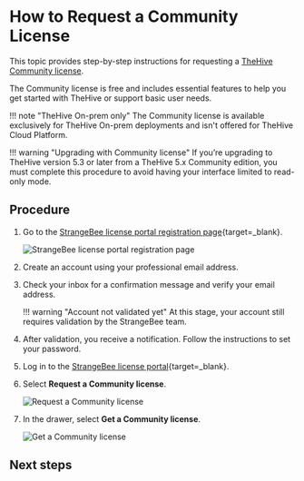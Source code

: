 # How to Request a Community License

This topic provides step-by-step instructions for requesting a [TheHive Community license](about-licenses.md).

The Community license is free and includes essential features to help you get started with TheHive or support basic user needs.

!!! note "TheHive On-prem only"
    The Community license is available exclusively for TheHive On-prem deployments and isn't offered for TheHive Cloud Platform.

!!! warning "Upgrading with Community license"
    If you’re upgrading to TheHive version 5.3 or later from a TheHive 5.x Community edition, you must complete this procedure to avoid having your interface limited to read-only mode.

<h2>Procedure</h2>

1. Go to the [StrangeBee license portal registration page](https://portal.apps.strangebee.com/account/register){target=_blank}.

    ![StrangeBee license portal registration page](../images/installation/strangebee-license-portal.png)

2. Create an account using your professional email address.

3. Check your inbox for a confirmation message and verify your email address.

    !!! warning "Account not validated yet"
        At this stage, your account still requires validation by the StrangeBee team.

4. After validation, you receive a notification. Follow the instructions to set your password.

5. Log in to the [StrangeBee license portal](https://portal.apps.strangebee.com/login){target=_blank}.

6. Select **Request a Community license**.

    ![Request a Community license](../images/installation/request-a-community-license.png)

7. In the drawer, select **Get a Community license**.

    ![Get a Community license](../images/installation/get-a-community-license.png)

<h2>Next steps</h2>